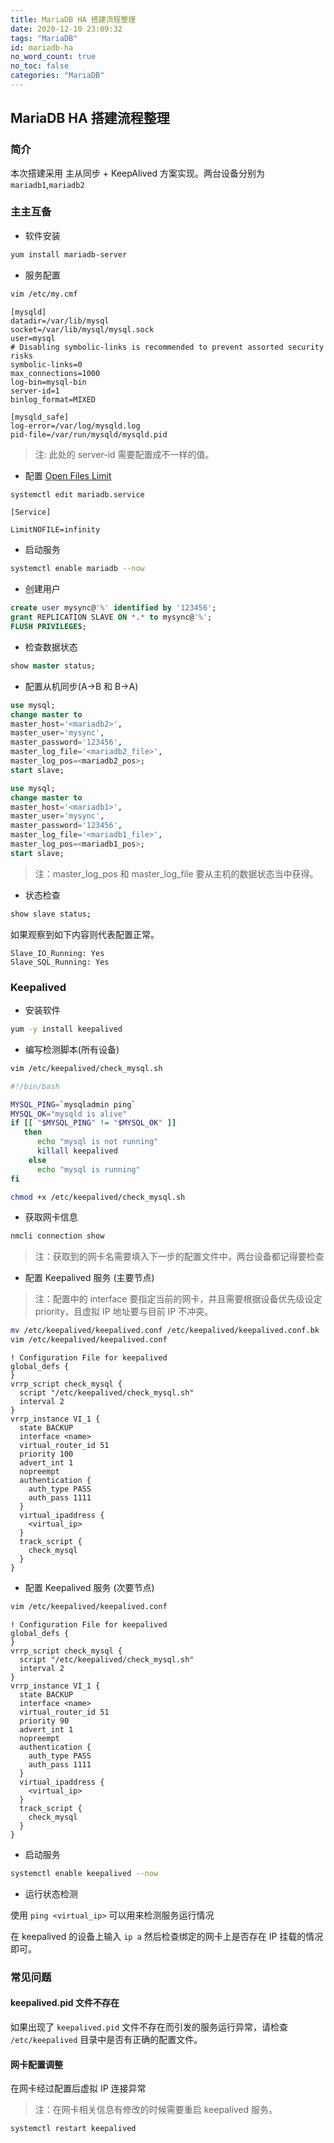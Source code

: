 ```yaml
---
title: MariaDB HA 搭建流程整理
date: 2020-12-10 23:09:32
tags: "MariaDB"
id: mariadb-ha
no_word_count: true
no_toc: false
categories: "MariaDB"
---
```


## MariaDB HA 搭建流程整理

### 简介

本次搭建采用 主从同步 + KeepAlived 方案实现。两台设备分别为 `mariadb1`,`mariadb2`

### 主主互备

- 软件安装

```bash
yum install mariadb-server
```

- 服务配置

```bash
vim /etc/my.cmf
```

```text
[mysqld]
datadir=/var/lib/mysql
socket=/var/lib/mysql/mysql.sock
user=mysql
# Disabling symbolic-links is recommended to prevent assorted security risks
symbolic-links=0
max_connections=1000
log-bin=mysql-bin
server-id=1
binlog_format=MIXED

[mysqld_safe]
log-error=/var/log/mysqld.log
pid-file=/var/run/mysqld/mysqld.pid
```

> 注: 此处的 server-id 需要配置成不一样的值。

- 配置 [Open Files Limit](https://mariadb.com/kb/en/systemd/#configuring-the-open-files-limit)

```bash
systemctl edit mariadb.service
```

```text
[Service]

LimitNOFILE=infinity
```

- 启动服务

```bash
systemctl enable mariadb --now
```

- 创建用户

```sql
create user mysync@'%' identified by '123456';
grant REPLICATION SLAVE ON *.* to mysync@'%';
FLUSH PRIVILEGES;
```

- 检查数据状态

```sql
show master status;
```

- 配置从机同步(A->B 和 B->A)

```sql
use mysql;
change master to
master_host='<mariadb2>',
master_user='mysync',
master_password='123456',
master_log_file='<mariadb2_file>',
master_log_pos=<mariadb2_pos>;
start slave;
```

```sql
use mysql;
change master to
master_host='<mariadb1>',
master_user='mysync',
master_password='123456',
master_log_file='<mariadb1_file>',
master_log_pos=<mariadb1_pos>;
start slave;
```

> 注：master_log_pos 和 master_log_file 要从主机的数据状态当中获得。

- 状态检查

```sql
show slave status;
```

如果观察到如下内容则代表配置正常。

```text
Slave_IO_Running: Yes
Slave_SQL_Running: Yes
```

### Keepalived

- 安装软件

```bash
yum -y install keepalived
```

- 编写检测脚本(所有设备)

```bash
vim /etc/keepalived/check_mysql.sh
```

```bash
#!/bin/bash

MYSQL_PING=`mysqladmin ping`
MYSQL_OK="mysqld is alive"
if [[ "$MYSQL_PING" != "$MYSQL_OK" ]]
   then
      echo "mysql is not running"
      killall keepalived
    else
      echo "mysql is running"
fi
```

```bash
chmod +x /etc/keepalived/check_mysql.sh
```

- 获取网卡信息

```bash
nmcli connection show
```

> 注：获取到的网卡名需要填入下一步的配置文件中，两台设备都记得要检查

- 配置 Keepalived 服务 (主要节点)

> 注：配置中的 interface 要指定当前的网卡，并且需要根据设备优先级设定 priority，且虚拟 IP 地址要与目前 IP 不冲突。

```bash
mv /etc/keepalived/keepalived.conf /etc/keepalived/keepalived.conf.bk
vim /etc/keepalived/keepalived.conf 
```

```text
! Configuration File for keepalived
global_defs {
}
vrrp_script check_mysql {
  script "/etc/keepalived/check_mysql.sh"
  interval 2
}
vrrp_instance VI_1 {
  state BACKUP
  interface <name>
  virtual_router_id 51
  priority 100
  advert_int 1
  nopreempt
  authentication {
    auth_type PASS
    auth_pass 1111
  }
  virtual_ipaddress {
    <virtual_ip>
  }
  track_script {
    check_mysql
  }
}
```

- 配置 Keepalived 服务 (次要节点)

```bash
vim /etc/keepalived/keepalived.conf 
```

```text
! Configuration File for keepalived
global_defs {
}
vrrp_script check_mysql {
  script "/etc/keepalived/check_mysql.sh"
  interval 2
}
vrrp_instance VI_1 {
  state BACKUP
  interface <name>
  virtual_router_id 51
  priority 90
  advert_int 1
  nopreempt
  authentication {
    auth_type PASS
    auth_pass 1111
  }
  virtual_ipaddress {
    <virtual_ip>
  }
  track_script {
    check_mysql
  }
}
```

- 启动服务

```bash
systemctl enable keepalived --now
```

- 运行状态检测

使用 `ping <virtual_ip>` 可以用来检测服务运行情况

在 keepalived 的设备上输入 `ip a` 然后检查绑定的网卡上是否存在 IP 挂载的情况即可。

### 常见问题

#### keepalived.pid 文件不存在

如果出现了 `keepalived.pid` 文件不存在而引发的服务运行异常，请检查 `/etc/keepalived` 目录中是否有正确的配置文件。

#### 网卡配置调整

在网卡经过配置后虚拟 IP 连接异常

> 注：在网卡相关信息有修改的时候需要重启 keepalived 服务。

```bash
systemctl restart keepalived
```
